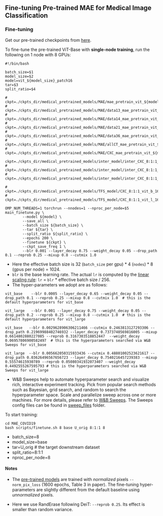 ## Fine-tuning Pre-trained MAE for Medical Image Classification

### Fine-tuning

Get our pre-trained checkpoints from [here](README.md#pre-training-recipes).

To fine-tune the pre-trained ViT-Base with **single-node training**, run the following on 1 node with 8 GPUs:
```
#!/bin/bash

batch_size=$1
model_size=$2
model=vit_${model_size}_patch16
tar=$3
split_ratio=$4

# ckpt=./ckpts_dir/medical_pretrained_models/MAE/mae_pretrain_vit_${model_size}.pth
# ckpt=./ckpts_dir/medical_pretrained_models/MAE/data13_mae_pretrain_vit_${model_size}.pth
# ckpt=./ckpts_dir/medical_pretrained_models/MAE/data14_mae_pretrain_vit_${model_size}.pth
# ckpt=./ckpts_dir/medical_pretrained_models/MAE/data21_mae_pretrain_vit_${model_size}.pth
# ckpt=./ckpts_dir/medical_pretrained_models/MAE/data36_mae_pretrain_vit_${model_size}.pth
# ckpt=./ckpts_dir/medical_pretrained_models/MAE/allCT_mae_pretrain_vit_${model_size}.pth
# ckpt=./ckpts_dir/medical_pretrained_models/MAE/CXC_mae_pretrain_vit_${model_size}.pth

ckpt=./ckpts_dir/medical_pretrained_models/inter_model/inter_CXC_8:1:1_mae_pretrain_vit_${model_size}.pth
# ckpt=./ckpts_dir/medical_pretrained_models/inter_model/inter_CXC_8:1:1_data13_mae_vit_${model_size}.pth
# ckpt=./ckpts_dir/medical_pretrained_models/inter_model/inter_CXC_8:1:1_data36_mae_vit_${model_size}.pth

# ckpt=./ckpts_dir/medical_pretrained_models/TFS_model/CXC_8:1:1_vit_b_16.pth
# ckpt=./ckpts_dir/medical_pretrained_models/TFS_model/CXC_8:1:1_vit_l_16.pth

OMP_NUM_THREADS=1 torchrun --nnodes=1 --nproc_per_node=$5 main_finetune.py \
        --model ${model} \
        --save_all \
        --batch_size ${batch_size} \
        --tar ${tar} \
        --split_ratio ${split_ratio} \
        --epochs 200 \
        --finetune ${ckpt} \
        --ckpt_save_freq 1 \
        --blr 0.001 --layer_decay 0.75 --weight_decay 0.05 --drop_path 0.1 --reprob 0.25 --mixup 0.8 --cutmix 1.0
```
- Here the effective batch size is 32 (`batch_size` per gpu) * 4 (`nodes`) * 8 (gpus per node) = 1024.
- `blr` is the base learning rate. The actual `lr` is computed by the [linear scaling rule](https://arxiv.org/abs/1706.02677): `lr` = `blr` * effective batch size / 256.
- The hyper-parameters we adopt are as follows:
```
vit_base    --blr 0.0005 --layer_decay 0.65 --weight_decay 0.05 --drop_path 0.1 --reprob 0.25 --mixup 0.8 --cutmix 1.0  # this is the default hyperparameters for vit_base

vit_large   --blr 0.001 --layer_decay 0.75 --weight_decay 0.05 --drop_path 0.2 --reprob 0.25 --mixup 0.8 --cutmix 1.0  # this is the default hyperparameters for vit_large

vit_base   --blr 0.0029628906306211466 --cutmix 0.2463813127293306 --drop_path 0.21969988402746932 --layer_decay 0.7373740569816005 --mixup 0.6614802880227085 --reprob 0.3167303518852447  --weight_decay 0.06957806900582497  # this is the hyperparameters searched via W&B Sweeps for vit_base

vit_large  --blr 0.005662050315933436 --cutmix 0.48801002523621617 --drop_path 0.03626496567656723 --layer_decay 0.7540216457239383 --mixup 0.55574615930789 --reprob 0.05080341932073407 --weight_decay 0.4492555267595793 # this is the hyperparameters searched via W&B Sweeps for vit_large
```
* W&B Sweeps help to automate hyperparameter search and visualize rich, interactive experiment tracking. Pick from popular search methods such as Bayesian, grid search, and random to search the hyperparameter space. Scale and parallelize sweep across one or more machines. For more details, please refer to [W&B Sweeps](https://docs.wandb.ai/guides/sweeps). The Sweeps config files can be found in [sweep_files](#sweep_files) folder.

To start training:
```
cd MAE_COVID19
bash scripts/finetune.sh 8 base U_orig 8:1:1 8
```
- batch_size=8
- model_size=base
- tar=U_orig  # the target downstream dataset
- split_ratio=8:1:1
- nproc_per_node=8


#### Notes

- The [pre-trained models](README.md#pre-training-recipes) are trained with *normalized* pixels `--norm_pix_loss` (1600 epochs, Table 3 in paper). The fine-tuning hyper-parameters are slightly different from the default baseline using *unnormalized* pixels.

- Here we use RandErase following DeiT: `--reprob 0.25`. Its effect is smaller than random variance.
